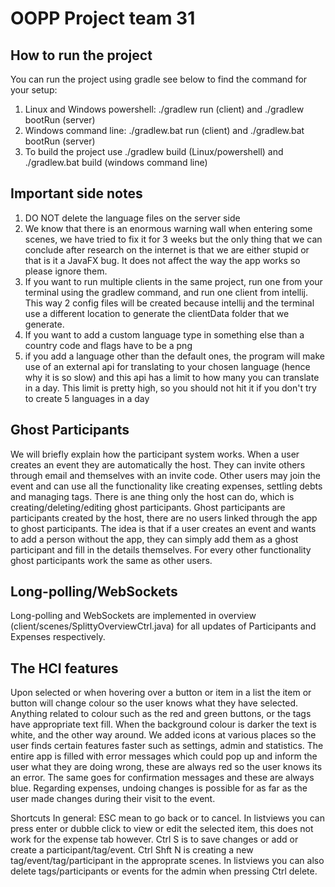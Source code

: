 # OOPP Project team 31

## How to run the project
You can run the project using gradle see below to find the command for your setup:
1. Linux and Windows powershell: ./gradlew run (client) and ./gradlew bootRun (server)
2. Windows command line: ./gradlew.bat run (client) and ./gradlew.bat bootRun (server)
3. To build the project use ./gradlew build (Linux/powershell) and ./gradlew.bat build (windows command line)

## Important side notes
1. DO NOT delete the language files on the server side
2. We know that there is an enormous warning wall when entering some scenes, we have tried to fix it for 3 weeks but the only thing that we can conclude after research on the internet is that we are either stupid or that is it a JavaFX bug. It does not affect the way the app works so please ignore them.
3. If you want to run multiple clients in the same project, run one from your terminal using the gradlew command, and run one client from intellij. This way 2 config files will be created because intellij and the terminal use a different location to generate the clientData folder that we generate.
4. If you want to add a custom language type in something else than a country code and flags have to be a png
5. if you add a language other than the default ones, the program will make use of an external api for translating to your chosen language (hence why it is so slow) and this api has a limit to how many you can translate in a day. This limit is pretty high, so you should not hit it if you don't try to create 5 languages in a day

## **Ghost Participants**
We will briefly explain how the participant system works. When a user creates an event they are automatically the host. They can invite others through email and themselves with an invite code. Other users may join the event and can use all the functionality like creating expenses, settling debts and managing tags. There is ane thing only the host can do, which is creating/deleting/editing ghost participants. Ghost participants are participants created by the host, there are no users linked through the app to ghost participants. The idea is that if a user creates an event and wants to add a person without the app, they can simply add them as a ghost participant and fill in the details themselves. For every other functionality ghost participants work the same as other users. 

## **Long-polling/WebSockets**
Long-polling and WebSockets are implemented in overview (client/scenes/SplittyOverviewCtrl.java) for all updates of Participants and Expenses respectively.

## **The HCI features**
Upon selected or when hovering over a button or item in a list the item or button will change colour so the user knows what they have selected. 
Anything related to colour such as the red and green buttons, or the tags have appropriate text fill. When the background colour is darker the text is white, and the other way around. 
We added icons at various places so the user finds certain features faster such as settings, admin and statistics.
The entire app is filled with error messages which could pop up and inform the user what they are doing wrong, these are always red so the user knows its an error. The same goes for confirmation messages and these are always blue.
Regarding expenses, undoing changes is possible for as far as the user made changes during their visit to the event. 

Shortcuts
In general: ESC mean to go back or to cancel. In listviews you can press enter or dubble click to view or edit the selected item, this does not work for the expense tab however. Ctrl S is to save changes or add or create a participant/tag/event. Ctrl Shft N is creating a new tag/event/tag/participant in the approprate scenes. In listviews you can also delete tags/participants or events for the admin when pressing Ctrl delete.

